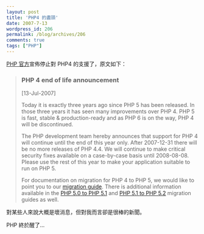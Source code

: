```yaml
---
layout: post
title: 'PHP4 的盡頭'
date: 2007-7-13
wordpress_id: 206
permalink: /blog/archives/206
comments: true
tags: ["PHP"]
---
```


[PHP 官方](http://www.php.net)宣佈停止對 PHP4 的支援了，原文如下：
<blockquote>

### PHP 4 end of life announcement
<span class="newsdate">[13-Jul-2007]</span>

Today it is exactly three years ago since PHP 5 has been released. In those three years it has seen many improvements over PHP 4. PHP 5 is fast, stable &amp; production-ready and as PHP 6 is on the way, PHP 4 will be discontinued.

The PHP development team hereby announces that support for PHP 4 will continue until the end of this year only. After 2007-12-31 there will be no more releases of PHP 4.4. We will continue to make critical security fixes available on a case-by-case basis until 2008-08-08. Please use the rest of this year to make your application suitable to run on PHP 5.

For documentation on migration for PHP 4 to PHP 5, we would like to point you to our [migration guide](/manual/en/migration5.php). There is additional information available in the [PHP 5.0 to PHP 5.1](/manual/en/migration51.php) and [PHP 5.1 to PHP 5.2](/manual/en/migration52.php) migration guides as well.
</blockquote>

對某些人來說大概是壞消息，但對我而言卻是很棒的新聞。

PHP 終於醒了...
